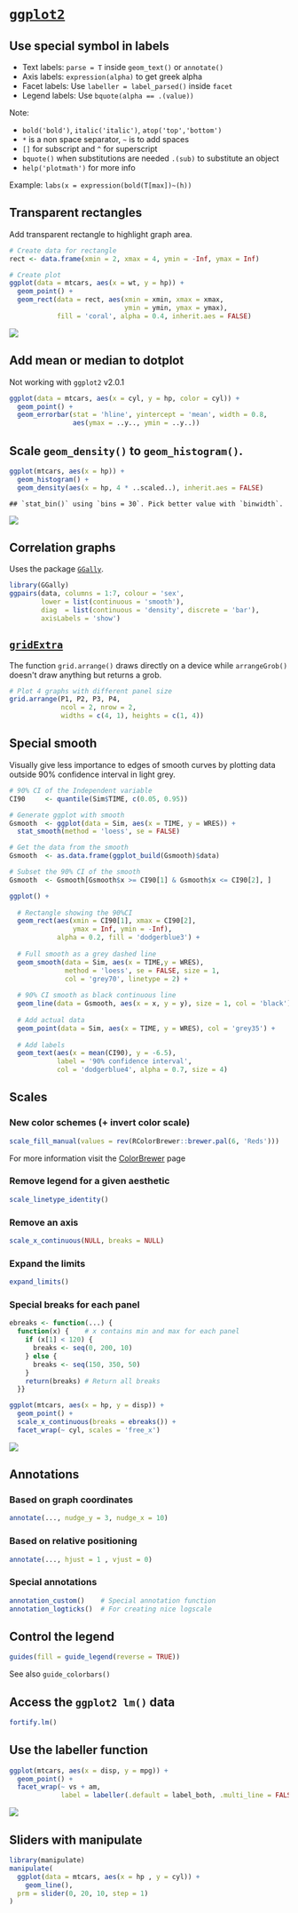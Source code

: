 
[`ggplot2`](http://ggplot2.org)
===============================

Use special symbol in labels
----------------------------

-   Text labels: `parse = T` inside `geom_text()` or `annotate()`
-   Axis labels: `expression(alpha)` to get greek alpha
-   Facet labels: Use `labeller = label_parsed()` inside `facet`
-   Legend labels: Use `bquote(alpha == .(value))`

Note:

-   `bold('bold')`, `italic('italic')`, `atop('top','bottom')`
-   `*` is a non space separator, `~` is to add spaces
-   `[]` for subscript and `^` for superscript
-   `bquote()` when substitutions are needed `.(sub)` to substitute an object
-   `help('plotmath')` for more info

Example: `labs(x = expression(bold(T[max])~(h))`

Transparent rectangles
----------------------

Add transparent rectangle to highlight graph area.

``` r
# Create data for rectangle
rect <- data.frame(xmin = 2, xmax = 4, ymin = -Inf, ymax = Inf)

# Create plot
ggplot(data = mtcars, aes(x = wt, y = hp)) +
  geom_point() +
  geom_rect(data = rect, aes(xmin = xmin, xmax = xmax, 
                             ymin = ymin, ymax = ymax),
            fill = 'coral', alpha = 0.4, inherit.aes = FALSE)
```

![](README_files/figure-markdown_github/unnamed-chunk-2-1.png)<!-- -->

Add mean or median to dotplot
-----------------------------

Not working with `ggplot2` v2.0.1

``` r
ggplot(data = mtcars, aes(x = cyl, y = hp, color = cyl)) + 
  geom_point() +
  geom_errorbar(stat = 'hline', yintercept = 'mean', width = 0.8, 
                aes(ymax = ..y.., ymin = ..y..))
```

Scale `geom_density()` to `geom_histogram()`.
---------------------------------------------

``` r
ggplot(mtcars, aes(x = hp)) +
  geom_histogram() +
  geom_density(aes(x = hp, 4 * ..scaled..), inherit.aes = FALSE)
```

    ## `stat_bin()` using `bins = 30`. Pick better value with `binwidth`.

![](README_files/figure-markdown_github/unnamed-chunk-4-1.png)<!-- -->

Correlation graphs
------------------

Uses the package [`GGally`](https://cran.r-project.org/web/packages/GGally/GGally.pdf).

``` r
library(GGally)
ggpairs(data, columns = 1:7, colour = 'sex', 
        lower = list(continuous = 'smooth'), 
        diag  = list(continuous = 'density', discrete = 'bar'),
        axisLabels = 'show')
```

[`gridExtra`](https://cran.r-project.org/web/packages/gridExtra/index.html)
---------------------------------------------------------------------------

The function `grid.arrange()` draws directly on a device while `arrangeGrob()` doesn't draw anything but returns a grob.

``` r
# Plot 4 graphs with different panel size
grid.arrange(P1, P2, P3, P4, 
             ncol = 2, nrow = 2, 
             widths = c(4, 1), heights = c(1, 4))
```

Special smooth
--------------

Visually give less importance to edges of smooth curves by plotting data outside 90% confidence interval in light grey.

``` r
# 90% CI of the Independent variable
CI90     <- quantile(Sim$TIME, c(0.05, 0.95))

# Generate ggplot with smooth
Gsmooth  <- ggplot(data = Sim, aes(x = TIME, y = WRES)) +
  stat_smooth(method = 'loess', se = FALSE)

# Get the data from the smooth
Gsmooth  <- as.data.frame(ggplot_build(Gsmooth)$data)

# Subset the 90% CI of the smooth
Gsmooth  <- Gsmooth[Gsmooth$x >= CI90[1] & Gsmooth$x <= CI90[2], ]

ggplot() +
  
  # Rectangle showing the 90%CI
  geom_rect(aes(xmin = CI90[1], xmax = CI90[2],
                ymax = Inf, ymin = -Inf), 
            alpha = 0.2, fill = 'dodgerblue3') +
  
  # Full smooth as a grey dashed line
  geom_smooth(data = Sim, aes(x = TIME,y = WRES), 
              method = 'loess', se = FALSE, size = 1, 
              col = 'grey70', linetype = 2) +
  
  # 90% CI smooth as black continuous line
  geom_line(data = Gsmooth, aes(x = x, y = y), size = 1, col = 'black') +
  
  # Add actual data
  geom_point(data = Sim, aes(x = TIME, y = WRES), col = 'grey35') +
  
  # Add labels
  geom_text(aes(x = mean(CI90), y = -6.5), 
            label = '90% confidence interval',
            col = 'dodgerblue4', alpha = 0.7, size = 4)
```

Scales
------

### New color schemes (+ invert color scale)

``` r
scale_fill_manual(values = rev(RColorBrewer::brewer.pal(6, 'Reds')))
```

For more information visit the [ColorBrewer](http://colorbrewer2.org) page

### Remove legend for a given aesthetic

``` r
scale_linetype_identity()
```

### Remove an axis

``` r
scale_x_continuous(NULL, breaks = NULL)
```

### Expand the limits

``` r
expand_limits()
```

### Special breaks for each panel

``` r
ebreaks <- function(...) {
  function(x) {    # x contains min and max for each panel
    if (x[1] < 120) { 
      breaks <- seq(0, 200, 10)
    } else { 
      breaks <- seq(150, 350, 50)
    }
    return(breaks) # Return all breaks
  }}

ggplot(mtcars, aes(x = hp, y = disp)) +
  geom_point() +
  scale_x_continuous(breaks = ebreaks()) +
  facet_wrap(~ cyl, scales = 'free_x')
```

![](README_files/figure-markdown_github/unnamed-chunk-12-1.png)<!-- -->

Annotations
-----------

### Based on graph coordinates

``` r
annotate(..., nudge_y = 3, nudge_x = 10)
```

### Based on relative positioning

``` r
annotate(..., hjust = 1 , vjust = 0)
```

### Special annotations

``` r
annotation_custom()    # Special annotation function
annotation_logticks()  # For creating nice logscale
```

Control the legend
------------------

``` r
guides(fill = guide_legend(reverse = TRUE))
```

See also `guide_colorbars()`

Access the `ggplot2 lm()` data
------------------------------

``` r
fortify.lm()
```

Use the labeller function
-------------------------

``` r
ggplot(mtcars, aes(x = disp, y = mpg)) + 
  geom_point() + 
  facet_wrap(~ vs + am, 
             label = labeller(.default = label_both, .multi_line = FALSE)) 
```

![](README_files/figure-markdown_github/unnamed-chunk-18-1.png)<!-- -->

Sliders with manipulate
-----------------------

``` r
library(manipulate)
manipulate(
  ggplot(data = mtcars, aes(x = hp , y = cyl)) + 
    geom_line(), 
  prm = slider(0, 20, 10, step = 1)
)
```

